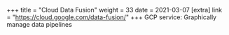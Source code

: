 +++
title = "Cloud Data Fusion"
weight = 33
date = 2021-03-07
[extra]
link = "https://cloud.google.com/data-fusion/"
+++
GCP service: Graphically manage data pipelines

